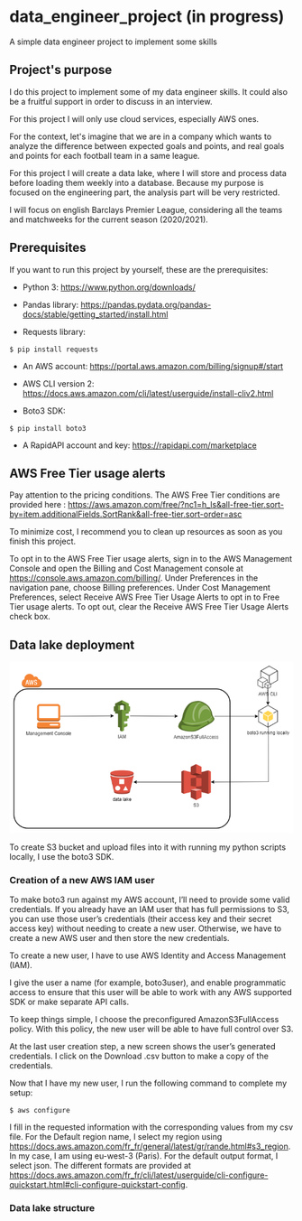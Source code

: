 # data_engineer_project (in progress)
A simple data engineer project to implement some skills

## Project's purpose
I do this project to implement some of my data engineer skills. It could also be a fruitful support in order to discuss in an interview.

For this project I will only use cloud services, especially AWS ones.

For the context, let's imagine that we are in a company which wants to analyze the difference between expected goals and points, and real goals and points for each football team in a same league.

For this project I will create a data lake, where I will store and process data before loading them weekly into a database.
Because my purpose is focused on the engineering part, the analysis part will be very restricted.

I will focus on english Barclays Premier League, considering all the teams and matchweeks for the current season (2020/2021).

## Prerequisites

If you want to run this project by yourself, these are the prerequisites:

- Python 3: https://www.python.org/downloads/

- Pandas library: https://pandas.pydata.org/pandas-docs/stable/getting_started/install.html

- Requests library:
```shell
$ pip install requests
```

- An AWS account: https://portal.aws.amazon.com/billing/signup#/start

- AWS CLI version 2: https://docs.aws.amazon.com/cli/latest/userguide/install-cliv2.html

- Boto3 SDK:
```shell
$ pip install boto3
```

- A RapidAPI account and key: https://rapidapi.com/marketplace

## AWS Free Tier usage alerts

Pay attention to the pricing conditions. The AWS Free Tier conditions are provided here :
https://aws.amazon.com/free/?nc1=h_ls&all-free-tier.sort-by=item.additionalFields.SortRank&all-free-tier.sort-order=asc

To minimize cost, I recommend you to clean up resources as soon as you finish this project.

To opt in to the AWS Free Tier usage alerts, sign in to the AWS Management Console and open the Billing and Cost Management console at https://console.aws.amazon.com/billing/.
Under Preferences in the navigation pane, choose Billing preferences.
Under Cost Management Preferences, select Receive AWS Free Tier Usage Alerts to opt in to Free Tier usage alerts. To opt out, clear the Receive AWS Free Tier Usage Alerts check box.

## Data lake deployment

![](images\datalakeDeployment.png)

To create S3 bucket and upload files into it with running my python scripts locally, I use the boto3 SDK.

### Creation of a new AWS IAM user

To make boto3 run against my AWS account, I’ll need to provide some valid credentials. If you already have an IAM user that has full permissions to S3, you can use those user’s credentials (their access key and their secret access key) without needing to create a new user. Otherwise, we have to create a new AWS user and then store the new credentials.

To create a new user, I have to use AWS Identity and Access Management (IAM).

I give the user a name (for example, boto3user), and enable programmatic access to ensure that this user will be able to work with any AWS supported SDK or make separate API calls.

To keep things simple, I choose the preconfigured AmazonS3FullAccess policy. With this policy, the new user will be able to have full control over S3.

At the last user creation step, a new screen shows the user’s generated credentials. I click on the Download .csv button to make a copy of the credentials.

Now that I have my new user, I run the following command to complete my setup:
```shell
$ aws configure
```
I fill in the requested information with the corresponding values from my csv file.
For the Default region name, I select my region using https://docs.aws.amazon.com/fr_fr/general/latest/gr/rande.html#s3_region. In my case, I am using eu-west-3 (Paris).
For the default output format, I select json. The different formats are provided at https://docs.aws.amazon.com/fr_fr/cli/latest/userguide/cli-configure-quickstart.html#cli-configure-quickstart-config.

### Data lake structure
